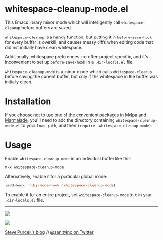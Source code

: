 whitespace-cleanup-mode.el
==========================

This Emacs library minor mode which will intelligently call `whitespace-cleanup`
before buffers are saved.

`whitespace-cleanup` is a handy function, but putting it in
`before-save-hook` for every buffer is overkill, and causes messy diffs
when editing code that did not initially have clean whitespace.

Additionally, whitespace preferences are often project-specific, and
it's inconvenient to set up `before-save-hook` in a `.dir-locals.el` file.

`whitespace-cleanup-mode` is a minor mode which calls `whitespace-cleanup`
before saving the current buffer, but only if the whitespace in the buffer
was initially clean.


Installation
=============

If you choose not to use one of the convenient
packages in [Melpa][melpa] and [Marmalade][marmalade], you'll need to
add the directory containing `whitespace-cleanup-mode.el` to your `load-path`, and
then `(require 'whitespace-cleanup-mode)`.

Usage
=====

Enable `whitespace-cleanup-mode` in an individual buffer like this:

```
M-x whitespace-cleanup-mode
```

Alternatively, enable it for a particular global mode:

```lisp
(add-hook 'ruby-mode-hook 'whitespace-cleanup-mode)
```

To enable it for an entire project, set `whitespace-cleanup-mode` to `t` in
your `.dir-locals.el` file.

[marmalade]: http://marmalade-repo.org
[melpa]: http://melpa.milkbox.net

<hr>

[![](http://api.coderwall.com/purcell/endorsecount.png)](http://coderwall.com/purcell)

[![](http://www.linkedin.com/img/webpromo/btn_liprofile_blue_80x15.png)](http://uk.linkedin.com/in/stevepurcell)

[Steve Purcell's blog](http://www.sanityinc.com/) // [@sanityinc on Twitter](https://twitter.com/sanityinc)
